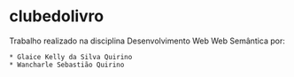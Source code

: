 clubedolivro
============

Trabalho realizado na disciplina Desenvolvimento Web Web Semântica por:
    
    * Glaice Kelly da Silva Quirino
    * Wancharle Sebastião Quirino


